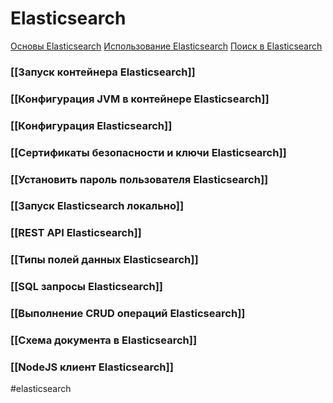# Elasticsearch

[Основы Elasticsearch](https://habr.com/ru/post/280488/)
[Использование Elasticsearch](https://losst.pro/ispolzovanie-elasticsearch)
[Поиск в Elasticsearch](https://losst.pro/poisk-v-elasticsearch)

### [[Запуск контейнера Elasticsearch]]
### [[Конфигурация JVM в контейнере Elasticsearch]]
### [[Конфигурация Elasticsearch]]
### [[Сертификаты безопасности и ключи Elasticsearch]]
### [[Установить пароль пользователя Elasticsearch]]
### [[Запуск Elasticsearch локально]]
### [[REST API Elasticsearch]]
### [[Типы полей данных Elasticsearch]]
### [[SQL запросы Elasticsearch]]
### [[Выполнение CRUD операций Elasticsearch]]
### [[Схема документа в Elasticsearch]]
### [[NodeJS клиент Elasticsearch]]

#elasticsearch